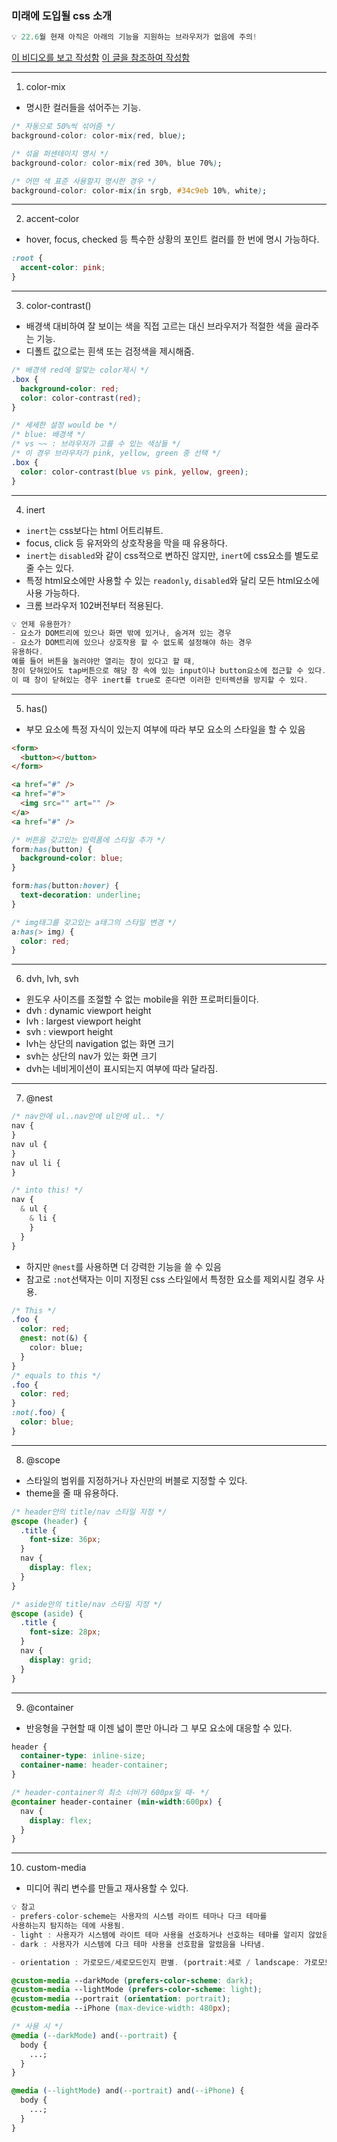 ### 미래에 도입될 css 소개

```js
💡 22.6월 현재 아직은 아래의 기능을 지원하는 브라우저가 없음에 주의!
```

[이 비디오를 보고 작성함](https://www.youtube.com/watch?v=kkiLBF_YerM&t=81s)
[이 글을 참조하여 작성함](https://ui.toast.com/weekly-pick/ko_20220603)

---

1. color-mix

- 명시한 컬러들을 섞어주는 기능.

```css
/* 자동으로 50%씩 섞어줌 */
background-color: color-mix(red, blue);

/* 섞을 퍼센테이지 명시 */
background-color: color-mix(red 30%, blue 70%);

/* 어떤 색 표준 사용할지 명시한 경우 */
background-color: color-mix(in srgb, #34c9eb 10%, white);
```

---

2. accent-color

- hover, focus, checked 등 특수한 상황의 포인트 컬러를 한 번에 명시 가능하다.

```css
:root {
  accent-color: pink;
}
```

---

3. color-contrast()

- 배경색 대비하여 잘 보이는 색을 직접 고르는 대신 브라우저가 적절한 색을 골라주는 기능.
- 디폴트 값으로는 흰색 또는 검정색을 제시해줌.

```css
/* 배경색 red에 알맞는 color제시 */
.box {
  background-color: red;
  color: color-contrast(red);
}

/* 세세한 설정 would be */
/* blue: 배경색 */
/* vs ~~ : 브라우저가 고를 수 있는 색상들 */
/* 이 경우 브라우저가 pink, yellow, green 중 선택 */
.box {
  color: color-contrast(blue vs pink, yellow, green);
}
```

---

4. inert

- `inert`는 css보다는 html 어트리뷰트.
- focus, click 등 유저와의 상호작용을 막을 때 유용하다.
- `inert`는 `disabled`와 같이 css적으로 변하진 않지만, `inert`에 css요소를 별도로 줄 수는 있다.
- 특정 html요소에만 사용할 수 있는 `readonly`, `disabled`와 달리 모든 html요소에 사용 가능하다.
- 크롬 브라우저 102버전부터 적용된다.

```js
💡 언제 유용한가?
- 요소가 DOM트리에 있으나 화면 밖에 있거나, 숨겨져 있는 경우
- 요소가 DOM트리에 있으나 상호작용 할 수 없도록 설정해야 하는 경우
유용하다.
예를 들어 버튼을 눌러야만 열리는 창이 있다고 할 때,
창이 닫혀있어도 tap버튼으로 해당 창 속에 있는 input이나 button요소에 접근할 수 있다.
이 때 창이 닫혀있는 경우 inert를 true로 준다면 이러한 인터렉션을 방지할 수 있다.
```

---

5. has()

- 부모 요소에 특정 자식이 있는지 여부에 따라 부모 요소의 스타일을 할 수 있음

```html
<form>
  <button></button>
</form>

<a href="#" />
<a href="#">
  <img src="" art="" />
</a>
<a href="#" />
```

```css
/* 버튼을 갖고있는 입력폼에 스타일 추가 */
form:has(button) {
  background-color: blue;
}

form:has(button:hover) {
  text-decoration: underline;
}

/* img태그를 갖고있는 a태그의 스타일 변경 */
a:has(> img) {
  color: red;
}
```

---

6. dvh, lvh, svh

- 윈도우 사이즈를 조절할 수 없는 mobile을 위한 프로퍼티들이다.
- dvh : dynamic viewport height
- lvh : largest viewport height
- svh : viewport height
- lvh는 상단의 navigation 없는 화면 크기
- svh는 상단의 nav가 있는 화면 크기
- dvh는 네비게이션이 표시되는지 여부에 따라 달라짐.

---

7. @nest

```css
/* nav안에 ul..nav안에 ul안에 ul.. */
nav {
}
nav ul {
}
nav ul li {
}

/* into this! */
nav {
  & ul {
    & li {
    }
  }
}
```

- 하지만 `@nest`를 사용하면 더 강력한 기능을 쓸 수 있음
- 참고로 `:not`선택자는 이미 지정된 css 스타일에서 특정한 요소를 제외시킬 경우 사용.

```css
/* This */
.foo {
  color: red;
  @nest: not(&) {
    color: blue;
  }
}
/* equals to this */
.foo {
  color: red;
}
:not(.foo) {
  color: blue;
}
```

---

8. @scope

- 스타일의 범위를 지정하거나 자신만의 버블로 지정할 수 있다.
- theme을 줄 때 유용하다.

```css
/* header안의 title/nav 스타일 지정 */
@scope (header) {
  .title {
    font-size: 36px;
  }
  nav {
    display: flex;
  }
}

/* aside안의 title/nav 스타일 지정 */
@scope (aside) {
  .title {
    font-size: 28px;
  }
  nav {
    display: grid;
  }
}
```

---

9. @container

- 반응형을 구현할 때 이젠 넓이 뿐만 아니라 그 부모 요소에 대응할 수 있다.

```css
header {
  container-type: inline-size;
  container-name: header-container;
}

/* header-container의 최소 너비가 600px일 때- */
@container header-container (min-width:600px) {
  nav {
    display: flex;
  }
}
```

---

10. custom-media

- 미디어 쿼리 변수를 만들고 재사용할 수 있다.

```js
💡 참고
- prefers-color-scheme는 사용자의 시스템 라이트 테마나 다크 테마를
사용하는지 탐지하는 데에 사용됨.
- light : 사용자가 시스템에 라이트 테마 사용을 선호하거나 선호하는 테마를 알리지 않았음을 나타냄.
- dark : 사용자가 시스템에 다크 테마 사용을 선호함을 알렸음을 나타냄.

- orientation : 가로모드/세로모드인지 판별. (portrait:세로 / landscape: 가로모드)
```

```css
@custom-media --darkMode (prefers-color-scheme: dark);
@custom-media --lightMode (prefers-color-scheme: light);
@custom-media --portrait (orientation: portrait);
@custom-media --iPhone (max-device-width: 480px);

/* 사용 시 */
@media (--darkMode) and(--portrait) {
  body {
    ...;
  }
}

@media (--lightMode) and(--portrait) and(--iPhone) {
  body {
    ...;
  }
}
```
